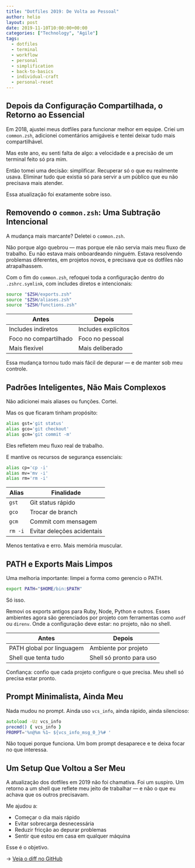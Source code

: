 ```yaml
---
title: "Dotfiles 2019: De Volta ao Pessoal"
author: helio
layout: post
date: 2019-11-10T10:00:00+00:00
categories: ["Technology", "Agile"]
tags:
  - dotfiles
  - terminal
  - workflow
  - personal
  - simplification
  - back-to-basics
  - individual-craft
  - personal-reset
---
```


## Depois da Configuração Compartilhada, o Retorno ao Essencial

Em 2018, ajustei meus dotfiles para funcionar melhor em equipe. Criei um `common.zsh`, adicionei comentários amigáveis e tentei deixar tudo mais compartilhável.

Mas este ano, eu senti falta de algo: a velocidade e a precisão de um terminal feito só pra mim.

Então tomei uma decisão: simplificar. Recuperar só o que eu realmente usava. Eliminar tudo que existia só para servir a um público que eu não precisava mais atender.

Essa atualização foi exatamente sobre isso.

## Removendo o `common.zsh`: Uma Subtração Intencional

A mudança mais marcante? Deletei o `common.zsh`.

Não porque algo quebrou — mas porque ele não servia mais meu fluxo de trabalho. Eu não estava mais onboardeando ninguém. Estava resolvendo problemas diferentes, em projetos novos, e precisava que os dotfiles não atrapalhassem.

Com o fim do `common.zsh`, refoquei toda a configuração dentro do `.zshrc.symlink`, com includes diretos e intencionais:

```zsh
source "$ZSH/exports.zsh"
source "$ZSH/aliases.zsh"
source "$ZSH/functions.zsh"
```

| Antes                 | Depois              |
| --------------------- | ------------------- |
| Includes indiretos    | Includes explícitos |
| Foco no compartilhado | Foco no pessoal     |
| Mais flexível         | Mais deliberado     |

Essa mudança tornou tudo mais fácil de depurar — e de manter sob meu controle.

## Padrões Inteligentes, Não Mais Complexos

Não adicionei mais aliases ou funções. Cortei.

Mas os que ficaram tinham propósito:

```zsh
alias gst='git status'
alias gco='git checkout'
alias gcm='git commit -m'
```

Eles refletem meu fluxo real de trabalho.

E mantive os recursos de segurança essenciais:

```zsh
alias cp='cp -i'
alias mv='mv -i'
alias rm='rm -i'
```

| Alias   | Finalidade                 |
| ------- | -------------------------- |
| `gst`   | Git status rápido          |
| `gco`   | Trocar de branch           |
| `gcm`   | Commit com mensagem        |
| `rm -i` | Evitar deleções acidentais |

Menos tentativa e erro. Mais memória muscular.

## PATH e Exports Mais Limpos

Uma melhoria importante: limpei a forma como gerencio o PATH.

```zsh
export PATH="$HOME/bin:$PATH"
```

Só isso.

Removi os exports antigos para Ruby, Node, Python e outros. Esses ambientes agora são gerenciados por projeto com ferramentas como `asdf` ou `direnv`. Onde a configuração deve estar: no projeto, não no shell.

| Antes                     | Depois                   |
| ------------------------- | ------------------------ |
| PATH global por linguagem | Ambiente por projeto     |
| Shell que tenta tudo      | Shell só pronto para uso |

Confiança: confio que cada projeto configure o que precisa. Meu shell só precisa estar pronto.

## Prompt Minimalista, Ainda Meu

Nada mudou no prompt. Ainda uso `vcs_info`, ainda rápido, ainda silencioso:

```zsh
autoload -Uz vcs_info
precmd() { vcs_info }
PROMPT='%n@%m %1~ ${vcs_info_msg_0_}%# '
```

Não toquei porque funciona. Um bom prompt desaparece e te deixa focar no que interessa.

## Um Setup Que Voltou a Ser Meu

A atualização dos dotfiles em 2019 não foi chamativa. Foi um suspiro. Um retorno a um shell que reflete meu jeito de trabalhar — e não o que eu achava que os outros precisavam.

Me ajudou a:

- Começar o dia mais rápido
- Evitar sobrecarga desnecessária
- Reduzir fricção ao depurar problemas
- Sentir que estou em casa em qualquer máquina

Esse é o objetivo.

→ [Veja o diff no GitHub](https://github.com/helmedeiros/dotfiles/compare/8303f8a805e3713e44298b4b976d24cea964f4c8...f496fe8a1ab4a7a040e825f3b34c7d2d17dcb324)
